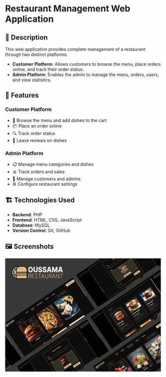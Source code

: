 # Restaurant Management Web Application

## 📝 Description

This web application provides complete management of a restaurant through two distinct platforms:

- **Customer Platform**: Allows customers to browse the menu, place orders online, and track their order status.
- **Admin Platform**: Enables the admin to manage the menu, orders, users, and view statistics.

## 🚀 Features

### Customer Platform
- 🛒 Browse the menu and add dishes to the cart
- 📦 Place an order online
- 🔍 Track order status
- 💬 Leave reviews on dishes

### Admin Platform
- 📋 Manage menu categories and dishes
- 📊 Track orders and sales
- 👥 Manage customers and admins
- ⚙️ Configure restaurant settings

## 🏗️ Technologies Used

- **Backend**: PHP
- **Frontend**: HTML, CSS, JavaScript
- **Database**: MySQL
- **Version Control**: Git, GitHub

## 🖼️ Screenshots
![image](oussama_restaurant.png)
